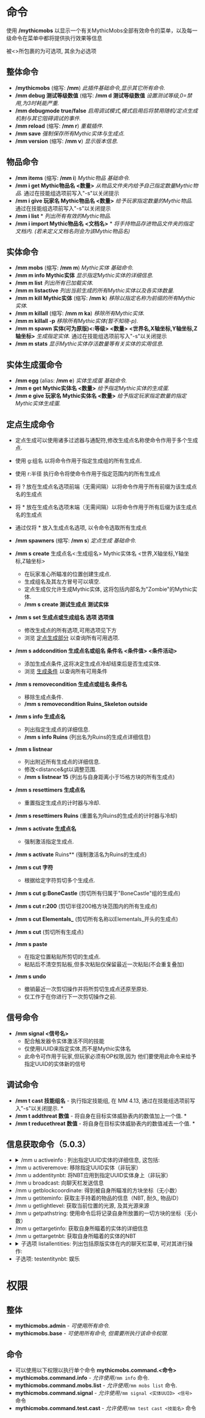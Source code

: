 # 命令

使用 **/mythicmobs** 以显示一个有关MythicMobs全部有效命令的菜单，以及每一级命令在菜单中都将提供执行效果等信息

被<>所包裹的为可选项, 其余为必选项

## 整体命令

* **/mythicmobs** (缩写: **/mm**) _此插件基础命令,显示其它所有命令._
* **/mm debug 测试等级数值** (缩写: **/mm d 测试等级数值** _设置测试等级,0=禁用,为3时耗能严重._
* **/mm debugmode true/false** _启用调试模式,模式启用后将禁用随机/定点生成机制与其它阻碍调试的事件._
* **/mm reload** (缩写: **/mm r**) _重载插件._
* **/mm save** _强制保存所有Mythic实体与生成点._
* **/mm version** (缩写: **/mm v**) _显示版本信息._

## 物品命令

* **/mm items** (缩写: **/mm i**) _Mythic物品 基础命令._
* **/mm i get Mythic物品名 <数量>** _从物品文件夹内给予自己指定数量Mythic物品._ 通过在技能组选项前写入"-s"以关闭提示
* **/mm i give 玩家名 Mythic物品名 <数量>** _给予玩家指定数量的Mythic物品._ 通过在技能组选项前写入"-s"以关闭提示
* **/mm i list** \* _列出所有有效的Mythic物品._
* **/mm i import Mythic物品名 <文档名>** \* _将手持物品存进物品文件夹的指定文档内. (若未定义文档名则会为该Mythic物品名)_

## 实体命令

* **/mm mobs** (缩写: **/mm m**) _Mythic实体 基础命令._
* **/mm m info Mythic实体** _显示指定Mythic实体的详细信息._
* **/mm m list** _列出所有已加载实体._
* **/mm m listactive** _列出当前生成的所有Mythic实体以及各实体数量._
* **/mm m kill Mythic实体** (缩写: **/mm k**) _移除以指定名称为前缀的所有Mythic实体._
* **/mm m killall** (缩写: **/mm m ka**) _移除所有Mythic实体._
* **/mm m killall -p** _移除所有Mythic实体(暂不知晓-p)._
* **/mm m spawn 实体(可为原版)<:等级> <数量> <世界名,X轴坐标,Y轴坐标,Z轴坐标>** _生成指定实体._ 通过在技能组选项前写入"-s"以关闭提示
* **/mm m stats** _显示Mythic实体存活数量等有关实体的实用信息._

## 实体生成蛋命令

* **/mm egg** (alias: **/mm e**) _实体生成蛋 基础命令._
* **/mm e get Mythic实体名 <数量>** _给予指定Mythic实体的生成蛋._
* **/mm e give 玩家名 Mythic实体名 <数量>** _给予指定玩家指定数量的指定Mythic实体生成蛋._

## 定点生成命令

* 定点生成可以使用诸多过滤器与通配符,修改生成点名称使命令作用于多个生成点.
* 使用 g:组名 以将命令作用于指定生成组的所有生成点.
* 使用 r:半径 执行命令将使命令作用于指定范围内的所有生成点
* 将 ? 放在生成点名选项前端（无需间隔）以将命令作用于所有前缀为该生成点名的生成点
* 将 * 放在生成点名选项末端（无需间隔）以将命令作用于所有后缀为该生成点名的生成点
* 通过仅将 * 放入生成点名选项, 以令命令选取所有生成点

* **/mm spawners** (缩写: **/mm s**) _定点生成 基础命令._
* **/mm s create** 生成点名<:生成组名> Mythic实体名 <世界,X轴坐标,Y轴坐标,Z轴坐标>
  * 在玩家准心所瞄准的位置创建生成点.
  * 生成组名及其左方冒号可以填空.
  * 定点生成仅允许生成Mythic实体, 这将包括内部名为"Zombie"的Mythic实体.
  * **/mm s create 测试生成点 测试实体**
* **/mm s set 生成点或生成组名 选项 选项值**
  * 修改生成点的所有选项,可用选项见下方
  * 浏览 [定点生成部分](%E5%AE%9A%E7%82%B9%E7%94%9F%E6%88%90) 以查询所有可用选项.
* **/mm s addcondition 生成点名或组名 条件名 <条件值> <条件活动>**
  * 添加生成点条件,这将决定生成点冷却结束后是否生成实体.
  * 浏览 [生成条件](%E5%AE%9A%E7%82%B9%E7%94%9F%E6%88%90/%E6%9D%A1%E4%BB%B6) 以查询所有可用条件
* **/mm s removecondition 生成点或组名 条件名**
  * 移除生成点条件.
  * **/mm s removecondition Ruins_Skeleton outside**
* **/mm s info 生成点名**
  * 列出指定生成点的详细信息.
  * **/mm s info Ruins** (列出名为Ruins的生成点详细信息)
* **/mm s listnear <distance>**
  * 列出附近所有生成点的详细信息.
  * 修改<distance&gt以调整范围.
  * **/mm s listnear 15** (列出与自身距离小于15格方块的所有生成点)
* **/mm s resettimers 生成点名**
  * 重置指定生成点的计时器与冷却.
* **/mm s resettimers Ruins** (重置名为Ruins的生成点的计时器与冷却)
* **/mm s activate 生成点名**
  * 强制激活指定生成点.
* **/mm s activate** Ruins\*\* (强制激活名为Ruins的生成点)
* **/mm s cut 字符**
  * 根据给定字符剪切多个生成点.
* **/mm s cut g:BoneCastle** (剪切所有归属于"BoneCastle"组的生成点)
* **/mm s cut r:200** (剪切半径200格方块范围内的所有生成点)
* **/mm s cut Elementals_** (剪切所有名称以Elementals_开头的生成点)
* **/mm s cut** (剪切所有生成点)
* **/mm s paste**
  * 在指定位置粘贴所剪切的生成点.
  * 粘贴后不清空剪贴板,但多次粘贴仅保留最近一次粘贴(不会重复叠加)
* **/mm s undo**
  * 撤销最近一次剪切操作并将所剪切生成点还原至原处.
  * 仅工作于在你进行下一次剪切操作之前.

## 信号命令

* **/mm signal <UUID> <信号名>**
  * 配合触发器令实体激活不同的技能
  * 仅使用UUID来指定实体,而不是Mythic实体名
  * 此命令可作用于玩家,但玩家必须有OP权限,因为 他们要使用此命令来给予指定UUID的实体新的信号

## 调试命令

* **/mm t cast 技能组名** - 执行指定技能组, 在 MM 4.13, 通过在技能组选项前写入"-s"以关闭提示. *
* **/mm t addthreat 数值** - 将自身在目标实体威胁表内的数值加上一个值. *
* **/mm t reducethreat 数值** - 将自身在目标实体威胁表内的数值减去一个值. *

## 信息获取命令（5.0.3）

* <details><summary>/mm u activeinfo <UUID>: 列出指定UUID实体的详细信息, 这包括:</summary>
  * 实体的UUID（UUID）<br>
  * 实体是否为有效的Mythic实体（Is Active MythicMob）<br>
  * 实体是否处在虚空（Is In Void List）<br>
  * 实体种类（EntityType）<br>
  * 实体内部名（MythicType）<br>
  * 实体所处世界, 视角（yaw, pitch）, 具体坐标（精确到小数点后14位）（Location）<br>
  * 实体等级（Level）<br>
  * 实体最大生命（TypeHealth）<br>
  * 实体等级额外生命（+LevelHealth）<br>
  * 实体当前生命（TargetHealth）<br>
  * 实体近身攻击伤害上下限（TypeDamage -1to-1表示原版默认）<br>
  * 实体近身攻击伤害（TargetDamage -1表示原版默认）<br>
  * 实体等级所提供的技能威力（+LevelPower）<br>
  * 实体最大技能威力（TargetPower）<br>
  * 实体的主人（Owner）<br>
  * 实体当前所处姿势（Current Stance）<br>
  * 实体是否拥有重力（Has Gravity）<br>
  * 实体是否拥有AI（Has AI）<br>
  * 实体是否被栓绳栓住（Is Leashed）<br>
  * 实体是否被读取为已死亡实体（Is Marked as Dead）<br>
  * 实体是否被读取为有效的实体（Is Marked as Valid）<br>
  * 实体是否启用威胁表（Using ThreatTable）</details>
* /mm u activeremove: 移除指定UUID实体（非玩家）
* /mm u addentitynbt: 将NBT应用到指定UUID实体身上（非玩家）
* /mm u broadcast: 向聊天栏发送信息
* /mm u getblockcoordinate: 得到被自身所瞄准的方块坐标（无小数）
* /mm u getiteminfo: 获取主手持着的物品的信息（NBT, 耐久, 物品ID）
* /mm u getlightlevel: 获取当前位置的光源, 及其光源来源
* /mm u getpathstring: 使用命令后将记录自身所放置的一切方块的坐标（无小数）
* /mm u gettargetinfo: 获取自身所瞄着的实体的详细信息
* /mm u gettargetnbt: 获取自身所瞄着的实体的NBT
* <details><summary>子选项 listallentities: 列出包括原版实体在内的聊天栏菜单, 可对其进行操作:</summary>
  * TP: 传送到该实体
  * Info: 列出详细信息
  * D: 删除该实体（非玩家）
  * TPHERE: 传送实体到自身
* 子选项: testentitynbt: 娱乐

# 权限

## 整体

* **mythicmobs.admin** - _可使用所有命令._
* **mythicmobs.base** - _可使用所有命令, 但需要所执行该命令权限._

## 命令

* 可以使用以下权限以执行单个命令 **mythicmobs.command.<命令>**
* **mythicmobs.command.info** - _允许使用_`/mm info` 命令.
* **mythicmobs.command.mobs.list** - _允许使用_`/mm mobs list` 命令.
* **mythicmobs.command.signal** - _允许使用_`/mm signal <实体UUID> <信号>` 命令
* **mythicmobs.command.test.cast** - _允许使用_`/mm test cast <技能名>` 命令